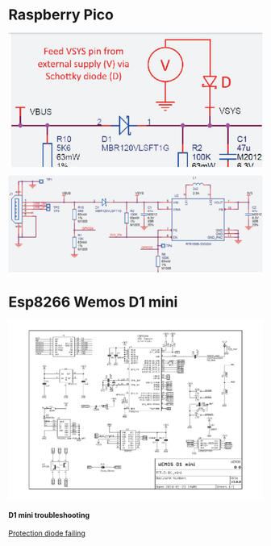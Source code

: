 # Raspberry Pico

![Pico powertrain](https://github.com/microcontrollersig/brian-led-matrix-petrol-signs/blob/main/pico-powertrain-schottky.png)

![Pico powertrain](https://github.com/microcontrollersig/brian-led-matrix-petrol-signs/blob/main/pico-powertrain.png)

# Esp8266 Wemos D1 mini

![D1 mini powertrain](https://github.com/microcontrollersig/brian-led-matrix-petrol-signs/raw/main/microcontrollers/sch_d1_mini_v3.0.0.png)

#### D1 mini troubleshooting

[Protection diode failing](https://www.reddit.com/r/esp8266/comments/7he3ad/found_a_fix_for_my_dead_wemos_d1_mini_today/)
